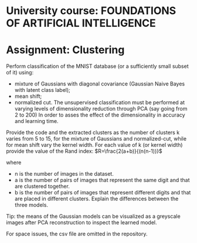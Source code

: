 # University course: FOUNDATIONS OF ARTIFICIAL INTELLIGENCE
# Assignment: Clustering

Perform classification of the  MNIST database  (or a sufficiently small subset of it) using:
- mixture of Gaussians with diagonal covariance (Gaussian Naive Bayes with latent class label);
- mean shift;
- normalized cut.
The unsupervised classification must be performed at varying levels of dimensionality reduction through PCA  (say going from 2 to 200) In order to asses the effect of the dimensionality in accuracy and learning time.


Provide the code and the extracted clusters as the number of clusters k varies from 5 to 15, for the mixture of Gaussians and normalized-cut, while for mean shift vary the kernel width. For each value of k (or kernel width) provide the value of the Rand index:
$R=\frac{2(a+b)}{(n(n-1))}$

where
- n is the number of images in the dataset.
- a is the number of pairs of images that represent the same digit and that are clustered together.
- b is the number of pairs of images that represent different digits and that are placed in different clusters.
Explain the differences between the three models.

Tip: the means of the Gaussian models can be visualized as a greyscale images after PCA reconstruction to inspect the learned model.

For space issues, the csv file are omitted in the repository.
